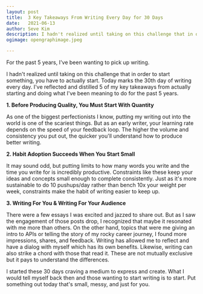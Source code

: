 ```yaml
---
layout: post
title:	3 Key Takeaways From Writing Every Day for 30 Days
date:	2021-06-13
author:	Seve Kim
description: I hadn't realized until taking on this challenge that in order to start something, you have to actually start.
ogimage: opengraphimage.jpeg

---
```


For the past 5 years, I've been wanting to pick up writing.

I hadn't realized until taking on this challenge that in order to start something, you have to actually start. Today marks the 30th day of writing every day. I've reflected and distilled 5 of my key takeaways from actually starting and doing what I've been meaning to do for the past 5 years.

**1. Before Producing Quality, You Must Start With Quantity**

As one of the biggest perfectionists I know, putting my writing out into the world is one of the scariest things. But as an early writer, your learning rate depends on the speed of your feedback loop. The higher the volume and consistency you put out, the quicker you'll understand how to produce better writing.

**2. Habit Adoption Succeeds When You Start Small**

It may sound odd, but putting limits to how many words you write and the time you write for is incredibly productive. Constraints like these keep your ideas and concepts small enough to complete consistently. Just as it's more sustainable to do 10 pushups/day rather than bench 10x your weight per week, constraints make the habit of writing easier to keep up.

**3. Writing For You & Writing For Your Audience**

There were a few essays I was excited and jazzed to share out. But as I saw the engagement of those posts drop, I recognized that maybe it resonated with me more than others. On the other hand, topics that were me giving an intro to APIs or telling the story of my rocky career journey, I found more impressions, shares, and feedback. Writing has allowed me to reflect and have a dialog with myself which has its own benefits. Likewise, writing can also strike a chord with those that read it. These are not mutually exclusive but it pays to understand the differences.

I started these 30 days craving a medium to express and create. What I would tell myself back then and those wanting to start writing is to start. Put something out today that's small, messy, and just for you.

